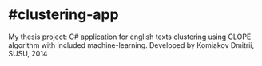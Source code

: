 #clustering-app
==============

My thesis project: C# application for english texts clustering using CLOPE algorithm with included machine-learning.
Developed by Komiakov Dmitrii, SUSU, 2014
